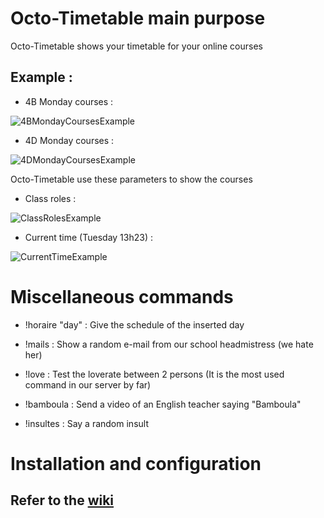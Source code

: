 # Octo-Timetable main purpose
Octo-Timetable shows your timetable for your online courses


## Example : 

- 4B Monday courses :  

![4BMondayCoursesExample](https://i.imgur.com/IZBlM9M.jpg)
- 4D Monday courses : 

‎![4DMondayCoursesExample](https://i.imgur.com/SpnCPIj.jpg)


Octo-Timetable use these parameters to show the courses
- Class roles :

![ClassRolesExample](https://i.imgur.com/Xz5s5ew.jpeg)

- Current time (Tuesday 13h23) :

![CurrentTimeExample](https://i.imgur.com/x1SwMsk.jpeg)‎‎‎‎‎‎

# Miscellaneous commands

- !horaire "day" : Give the schedule of the inserted day
- !mails : Show a random e-mail from our school headmistress (we hate her)

- !love : Test the loverate between 2 persons (It is the most used command in our server by far)

- !bamboula : Send a video of an English teacher saying "Bamboula"

- !insultes : Say a random insult

# Installation and configuration
## Refer to the [wiki](https://github.com/Firminou/octo-timetable/wiki) 